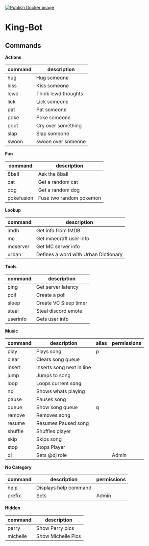 [![Publish Docker image](https://github.com/slurmking/king-bot/actions/workflows/docker-push.yml/badge.svg)](https://github.com/slurmking/king-bot/actions/workflows/docker-push.yml)
# King-Bot

## Commands
**Actions**

|command|description |
|--|--|
|hug|Hug someone |
|kiss|Kiss someone|
|lewd|Think lewd thoughts|
|lick|Lick someone|
|pat|Pat someone|
|poke|Poke someone|
|pout|Cry over something|
|slap|Slap someone|
|swoon|swoon over someone|

**Fun**

|command|description |
|--|--|
|8ball| Ask the 8ball
|cat|Get a random cat|
|dog|Get a random dog|
|pokefusion|Fuse two random pokemon

**Lookup**

|command|description |
|--|--|
|imdb|Get info from IMDB
|mc|Get minecraft user info
|mcserver| Get MC server info
|urban|Defines a word with Urban Dictionary

**Tools**

|command|description |
|--|--|
|ping|Get server latency|
|poll|Create a poll|
|sleep| Create VC Sleep timer|
|steal | Steal discord emote|
|userinfo| Gets user info|

**Music**

|command|description | alias | permissions|
|--|--|--|--|
|play|Plays song|p
|clear| Clears song queue|
|insert| Inserts song next in line|
|jump| Jumps to song|
|loop| Loops current song|
|np| Shows whats playing|
|pause|Pauses song|
|queue|Show song queue|q|
|remove|Removes song|
|resume|Resumes Paused song|
|shuffle|Shuffles player|
|skip|Skips song|
|stop|Stops Player|
|dj|Sets @dj role||Admin|

**No Category**

|command|description  | permissions|
|--|--|--|
|help| Displays help command|
|prefix| Sets|Admin|
**Hidden**

|command|description | 
|--|--|
|perry|Show Perry pics|
|michelle|Show Michelle Pics
